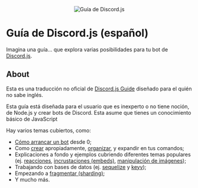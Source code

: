 <div align="center">
	<img src="guide/images/branding/banner-blurple-small.png" title="Guía de Discord.js" alt="Guía de Discord.js" />
</div>

# Guía de Discord.js (español)

Imagina una guía... que explora varias posibilidades para tu bot de [Discord.js](https://github.com/discordjs/discord.js).

## About

Esta es una traducción no oficial de [Discord.js Guide](https://github.com/discordjs/guide) diseñado para el quién no sabe inglés.

Esta guía está diseñada para el usuario que es inexperto o no tiene noción, de Node.js y crear bots de Discord. Esta asume que tienes un conocimiento básico de JavaScript

Hay varios temas cubiertos, como:

- [Cómo arrancar un bot](https://discordjs.guide/preparations/) desde 0;
- Como [crear](https://discordjs.guide/creating-your-bot/) apropiadamente, [organizar](https://discordjs.guide/command-handling/), y expandir en tus comandos;
- Explicaciones a fondo y ejemplos cubriendo diferentes temas populares (ej. [reacciones](https://discordjs.guide/popular-topics/reactions.html), [incrustaciones (embeds)](https://discordjs.guide/popular-topics/embeds.html), [manipulación de imágenes](https://discordjs.guide/popular-topics/canvas.html));
- Trabajando con bases de datos (ej. [sequelize](https://discordjs.guide/sequelize/) y [keyv](https://discordjs.guide/keyv/));
- Empezando a [fragmentar (sharding)](https://discordjs.guide/sharding/);
- Y mucho más.
